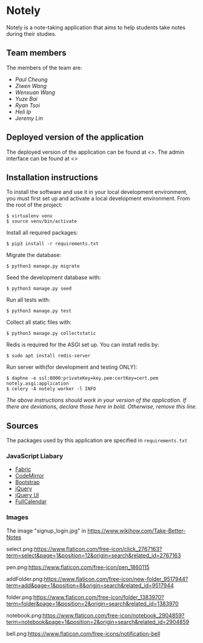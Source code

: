 # Notely
Notely is a note-taking application that aims to help students take notes during their studies.

## Team members
The members of the team are:
- *Paul Cheung*
- *Ziwen Wang*
- *Wenxuan Wang*
- *Yuze Bai*
- *Ryan Tsoi*
- *Heli Ip*
- *Jeremy Lin*

## Deployed version of the application
The deployed version of the application can be found at *<>*.
The admin interface can be found at *<>*

## Installation instructions
To install the software and use it in your local development environment, you must first set up and activate a local development environment.  From the root of the project:

```
$ virtualenv venv
$ source venv/bin/activate
```

Install all required packages:

```
$ pip3 install -r requirements.txt
```

Migrate the database:

```
$ python3 manage.py migrate
```

Seed the development database with:

```
$ python3 manage.py seed
```

Run all tests with:
```
$ python3 manage.py test
```

Collect all static files with:
```
$ python3 manage.py collectstatic
```

Redis is required for the ASGI set up. You can install redis by:
```
$ sudo apt install redis-server
```
Run server with(for development and testing ONLY):
```
$ daphne -e ssl:8000:privateKey=key.pem:certKey=cert.pem notely.asgi:application
$ celery -A notely worker -l INFO
```

*The above instructions should work in your version of the application.  If there are deviations, declare those here in bold.  Otherwise, remove this line.*

## Sources
The packages used by this application are specified in `requirements.txt`

### JavaScript Liabary
- [Fabric](http://fabricjs.com/)
- [CodeMirror](https://codemirror.net/)
- [Bootstrap](https://getbootstrap.com/)
- [jQuery](https://jquery.com/)
- [jQuery UI](https://jqueryui.com/)
- [FullCalendar](https://fullcalendar.io/)

### Images
The image "signup_login.jpg" in https://www.wikihow.com/Take-Better-Notes

select.png:https://www.flaticon.com/free-icon/click_2767163?term=select&page=1&position=12&origin=search&related_id=2767163

pen.png:https://www.flaticon.com/free-icon/pen_1860115

addFolder.png:https://www.flaticon.com/free-icon/new-folder_9517944?term=add&page=1&position=8&origin=search&related_id=9517944

folder.png:https://www.flaticon.com/free-icon/folder_1383970?term=folder&page=1&position=2&origin=search&related_id=1383970

notebook.png:https://www.flaticon.com/free-icon/notebook_2904859?term=notebook&page=1&position=2&origin=search&related_id=2904859

bell.png:https://www.flaticon.com/free-icons/notification-bell